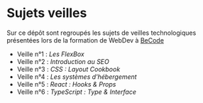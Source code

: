 # Sujets veilles

Sur ce dépôt sont regroupés les sujets de veilles technologiques présentées lors de la formation de WebDev à [BeCode](https://becode.org/fr/)

- Veille n°1 : _Les FlexBox_
- Veille n°2 : _Introduction au SEO_
- Veille n°3 : _CSS : Layout Cookbook_
- Veille n°4 : _Les systèmes d'hébergement_
- Veille n°5 : _React : Hooks & Props_
- Veille n°6 : _TypeScript : Type & Interface_
